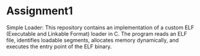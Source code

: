 # Assignment1
Simple Loader:
This repository contains an implementation of a custom ELF (Executable and Linkable Format) loader in C. The program reads an ELF file, identifies loadable segments, allocates memory dynamically, and executes the entry point of the ELF binary.

